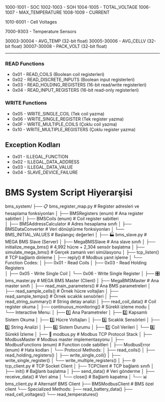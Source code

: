 1000-1001 - SOC 
1002-1003 - SOH 
1004-1005 - TOTAL_VOLTAGE 
1006-1007 - MAX_TEMPERATURE
1008-1009 - CURRENT 

1010-6001 - Cell Voltages 

7000-9303 - Temperature Sensors 

30003-30004 - AVG_TEMP (32-bit float)
30005-30006 - AVG_CELLV (32-bit float)
30007-30008 - PACK_VOLT (32-bit float) 


****************************************************************************

### READ Functions
- 0x01 - READ_COILS (Boolean coil registerleri)
- 0x02 - READ_DISCRETE_INPUTS (Boolean input registerleri)
- 0x03 - READ_HOLDING_REGISTERS (16-bit read/write registerleri)
- 0x04 - READ_INPUT_REGISTERS (16-bit read-only registerleri)

### WRITE Functions
- 0x05 - WRITE_SINGLE_COIL (Tek coil yazma)
- 0x06 - WRITE_SINGLE_REGISTER (Tek register yazma)
- 0x0F - WRITE_MULTIPLE_COILS (Çoklu coil yazma)
- 0x10 - WRITE_MULTIPLE_REGISTERS (Çoklu register yazma)

## Exception Kodları
- 0x01 - ILLEGAL_FUNCTION
- 0x02 - ILLEGAL_DATA_ADDRESS
- 0x03 - ILLEGAL_DATA_VALUE
- 0x04 - SLAVE_DEVICE_FAILURE

# BMS System Script Hiyerarşisi

bms_system/
├── 📋 bms_register_map.py      # Register adresleri ve hesaplama fonksiyonları
│   ├── BMSRegisters (enum)     # Ana register sabitleri
│   ├── BMSCoils (enum)         # Coil register sabitleri  
│   ├── BMSAddressCalculator    # Adres hesaplama sınıfı
│   ├── BMSDataConverter        # Veri dönüştürme fonksiyonları
│   └── BMS_INITIAL_VALUES      # Başlangıç değerleri
│
├── 🏭 bms_slave.py             # MEGA BMS Slave (Server)
│   ├── MegaBMSSlave            # Ana slave sınıfı
│   ├── initialize_mega_bms()   # 4,992 hücre + 2,304 sensör başlatma
│   ├── simulate_mega_bms()     # Gerçek zamanlı veri simülasyonu
│   ├── tcp_listen()            # TCP bağlantı dinleme
│   ├── reply()                 # Modbus yanıt işleme
│   └── Function Codes:
│       ├── 0x01 - Read Coils
│       ├── 0x03 - Read Holding Registers  
│       ├── 0x05 - Write Single Coil
│       └── 0x06 - Write Single Register
│
├── 🎛️ bms_master.py            # MEGA BMS Master (Client)
│   ├── MegaBMSMaster           # Ana master sınıfı
│   ├── read_main_parameters()  # Ana BMS parametreleri
│   ├── read_sample_cells()     # Örnek hücre voltajları
│   ├── read_sample_temps()     # Örnek sıcaklık sensörleri
│   ├── read_string_summary()   # String detay analizi
│   ├── read_coil_data()        # Coil register okuma
│   ├── continuous_monitoring() # Sürekli izleme modu
│   └── Interactive Menu:
│       ├── 1️⃣ Ana Parametreler
│       ├── 2️⃣ Kapsamlı Sistem Okuma
│       ├── 3️⃣ Hücre Voltajları
│       ├── 4️⃣ Sıcaklık Sensörleri
│       ├── 5️⃣ String Analizi
│       ├── 6️⃣ Sistem Durumu
│       ├── 7️⃣ Coil Verileri
│       └── 8️⃣ Sürekli İzleme
│
├── 📡 modbus.py                # Modbus TCP Protocol Stack
│   ├── ModbusMaster            # Modbus master implementasyonu
│   ├── ModbusFunctions (enum)  # Function code sabitleri
│   ├── ModbusError (enum)      # Hata kodları
│   └── Protocol Methods:
│       ├── read_coils()
│       ├── read_holding_registers()
│       ├── write_single_coil()
│       ├── write_single_register()
│       └── write_multiple_registers()
│
├── 🌐 tcp_client.py            # TCP Socket Client
│   ├── TCPClient               # TCP bağlantı sınıfı
│   ├── init()                  # Bağlantı başlatma
│   ├── send_data()             # Veri gönderme
│   ├── receive_data()          # Veri alma
│   └── close()                 # Bağlantı kapatma
│
└── 📊 bms_client.py            # Alternatif BMS Client
    ├── BMSModbusClient         # BMS özel client
    └── Specialized Methods:
        ├── read_battery_data()
        ├── read_cell_voltages()
        └── read_temperatures()


